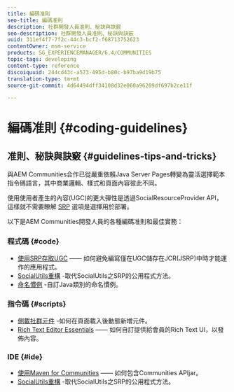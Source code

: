 ```yaml
---
title: 編碼准則
seo-title: 編碼准則
description: 社群開發人員准則、秘訣與訣竅
seo-description: 社群開發人員准則、秘訣與訣竅
uuid: 311ef4f7-7f2c-44c3-bcf2-f68713752623
contentOwner: msm-service
products: SG_EXPERIENCEMANAGER/6.4/COMMUNITIES
topic-tags: developing
content-type: reference
discoiquuid: 244cd43c-a573-495d-b80c-b97ba9d19b75
translation-type: tm+mt
source-git-commit: 4d64494dff34108d32e060a96209df697b2ce11f

---
```



# 編碼准則 {#coding-guidelines}

## 准則、秘訣與訣竅 {#guidelines-tips-and-tricks}

與AEM Communities合作已從嚴重依賴Java Server Pages轉變為靈活選擇範本指令碼語言，其中商業邏輯、樣式和頁面內容彼此不同。

使用使用者產生的內容(UGC)的更大彈性是透過SocialResourceProvider API，這樣就不需要瞭解 [SRP](srp.md) 選項是選擇用於部署。

以下是AEM Communities開發人員的各種編碼准則和最佳實務：

### 程式碼 {#code}

* [使用SRP存取UGC](accessing-ugc-with-srp.md) —— 如何避免編寫僅在UGC儲存在JCR(JSRP)中時才能運作的應用程式。
* [SocialUtils重構](socialutils.md) -取代SocialUtils之SRP的公用程式方法。
* [命名慣例](naming-conventions.md) -自訂Java類別的命名慣例。

### 指令碼 {#scripts}

* [側載社群元件](sideloading.md) -如何在頁面載入後動態新增元件。
* [Rich Text Editor Essentials](rte.md) —— 如何自訂提供給會員的Rich Text UI，以發佈內容。

### IDE {#ide}

* [使用Maven for Communities](maven.md) —— 如何包含Communities APIjar。
* [SocialUtils重構](socialutils.md) -取代SocialUtils之SRP的公用程式方法。

